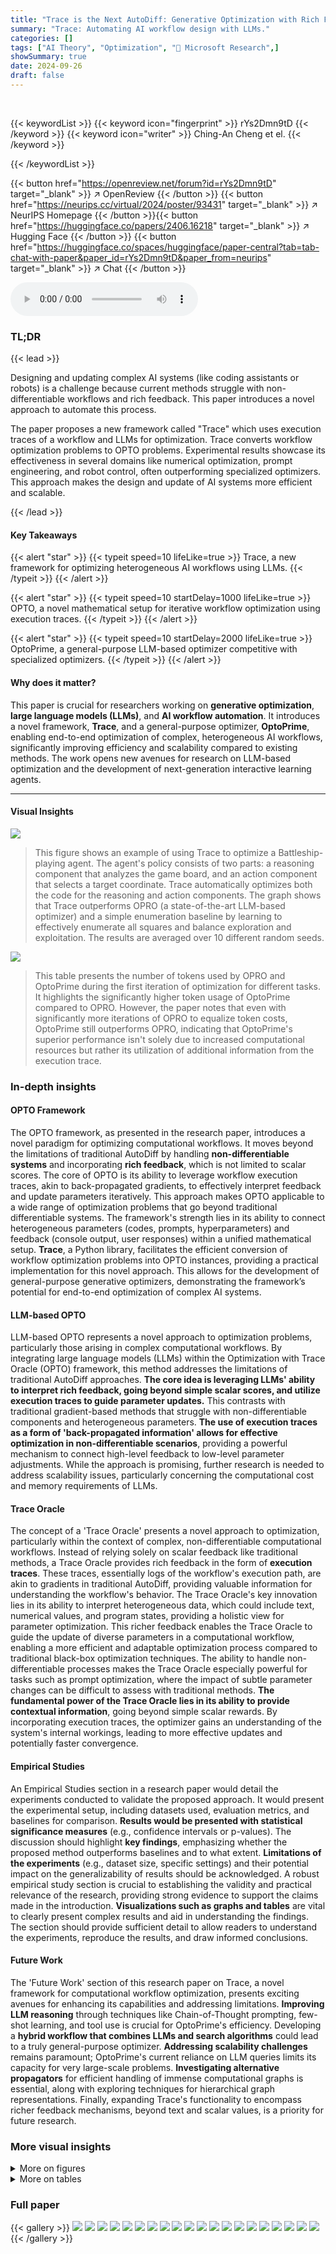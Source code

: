 ```yaml
---
title: "Trace is the Next AutoDiff: Generative Optimization with Rich Feedback, Execution Traces, and LLMs"
summary: "Trace: Automating AI workflow design with LLMs."
categories: []
tags: ["AI Theory", "Optimization", "🏢 Microsoft Research",]
showSummary: true
date: 2024-09-26
draft: false
---
```


<br>

{{< keywordList >}}
{{< keyword icon="fingerprint" >}} rYs2Dmn9tD {{< /keyword >}}
{{< keyword icon="writer" >}} Ching-An Cheng et el. {{< /keyword >}}
 
{{< /keywordList >}}

{{< button href="https://openreview.net/forum?id=rYs2Dmn9tD" target="_blank" >}}
↗ OpenReview
{{< /button >}}
{{< button href="https://neurips.cc/virtual/2024/poster/93431" target="_blank" >}}
↗ NeurIPS Homepage
{{< /button >}}{{< button href="https://huggingface.co/papers/2406.16218" target="_blank" >}}
↗ Hugging Face
{{< /button >}}
{{< button href="https://huggingface.co/spaces/huggingface/paper-central?tab=tab-chat-with-paper&paper_id=rYs2Dmn9tD&paper_from=neurips" target="_blank" >}}
↗ Chat
{{< /button >}}



<audio controls>
    <source src="https://ai-paper-reviewer.com/rYs2Dmn9tD/podcast.wav" type="audio/wav">
    Your browser does not support the audio element.
</audio>


### TL;DR


{{< lead >}}

Designing and updating complex AI systems (like coding assistants or robots) is a challenge because current methods struggle with non-differentiable workflows and rich feedback.  This paper introduces a novel approach to automate this process.

The paper proposes a new framework called "Trace" which uses execution traces of a workflow and LLMs for optimization. Trace converts workflow optimization problems to OPTO problems.  Experimental results showcase its effectiveness in several domains like numerical optimization, prompt engineering, and robot control, often outperforming specialized optimizers.  This approach makes the design and update of AI systems more efficient and scalable.

{{< /lead >}}


#### Key Takeaways

{{< alert "star" >}}
{{< typeit speed=10 lifeLike=true >}} Trace, a new framework for optimizing heterogeneous AI workflows using LLMs. {{< /typeit >}}
{{< /alert >}}

{{< alert "star" >}}
{{< typeit speed=10 startDelay=1000 lifeLike=true >}} OPTO, a novel mathematical setup for iterative workflow optimization using execution traces. {{< /typeit >}}
{{< /alert >}}

{{< alert "star" >}}
{{< typeit speed=10 startDelay=2000 lifeLike=true >}} OptoPrime, a general-purpose LLM-based optimizer competitive with specialized optimizers. {{< /typeit >}}
{{< /alert >}}

#### Why does it matter?
This paper is crucial for researchers working on **generative optimization**, **large language models (LLMs)**, and **AI workflow automation**.  It introduces a novel framework, **Trace**, and a general-purpose optimizer, **OptoPrime**, enabling end-to-end optimization of complex, heterogeneous AI workflows, significantly improving efficiency and scalability compared to existing methods. The work opens new avenues for research on LLM-based optimization and the development of next-generation interactive learning agents.

------
#### Visual Insights



![](https://ai-paper-reviewer.com/rYs2Dmn9tD/figures_1_1.jpg)

> This figure shows an example of using Trace to optimize a Battleship-playing agent.  The agent's policy consists of two parts: a reasoning component that analyzes the game board, and an action component that selects a target coordinate.  Trace automatically optimizes both the code for the reasoning and action components. The graph shows that Trace outperforms OPRO (a state-of-the-art LLM-based optimizer) and a simple enumeration baseline by learning to effectively enumerate all squares and balance exploration and exploitation.  The results are averaged over 10 different random seeds.





![](https://ai-paper-reviewer.com/rYs2Dmn9tD/tables_5_1.jpg)

> This table presents the number of tokens used by OPRO and OptoPrime during the first iteration of optimization for different tasks.  It highlights the significantly higher token usage of OptoPrime compared to OPRO.  However, the paper notes that even with significantly more iterations of OPRO to equalize token costs, OptoPrime still outperforms OPRO, indicating that OptoPrime's superior performance isn't solely due to increased computational resources but rather its utilization of additional information from the execution trace.





### In-depth insights


#### OPTO Framework
The OPTO framework, as presented in the research paper, introduces a novel paradigm for optimizing computational workflows.  It moves beyond the limitations of traditional AutoDiff by handling **non-differentiable systems** and incorporating **rich feedback**, which is not limited to scalar scores. The core of OPTO is its ability to leverage workflow execution traces, akin to back-propagated gradients, to effectively interpret feedback and update parameters iteratively. This approach makes OPTO applicable to a wide range of optimization problems that go beyond traditional differentiable systems. The framework's strength lies in its ability to connect heterogeneous parameters (codes, prompts, hyperparameters) and feedback (console output, user responses) within a unified mathematical setup.  **Trace**, a Python library, facilitates the efficient conversion of workflow optimization problems into OPTO instances, providing a practical implementation for this novel approach. This allows for the development of general-purpose generative optimizers, demonstrating the framework’s potential for end-to-end optimization of complex AI systems.

#### LLM-based OPTO
LLM-based OPTO represents a novel approach to optimization problems, particularly those arising in complex computational workflows.  By integrating large language models (LLMs) within the Optimization with Trace Oracle (OPTO) framework, this method addresses the limitations of traditional AutoDiff approaches. **The core idea is leveraging LLMs' ability to interpret rich feedback, going beyond simple scalar scores, and utilize execution traces to guide parameter updates.** This contrasts with traditional gradient-based methods that struggle with non-differentiable components and heterogeneous parameters.  **The use of execution traces as a form of 'back-propagated information' allows for effective optimization in non-differentiable scenarios**, providing a powerful mechanism to connect high-level feedback to low-level parameter adjustments. While the approach is promising, further research is needed to address scalability issues, particularly concerning the computational cost and memory requirements of LLMs.

#### Trace Oracle
The concept of a 'Trace Oracle' presents a novel approach to optimization, particularly within the context of complex, non-differentiable computational workflows.  Instead of relying solely on scalar feedback like traditional methods, a Trace Oracle provides rich feedback in the form of **execution traces**. These traces, essentially logs of the workflow's execution path, are akin to gradients in traditional AutoDiff, providing valuable information for understanding the workflow's behavior.  The Trace Oracle's key innovation lies in its ability to interpret heterogeneous data, which could include text, numerical values, and program states, providing a holistic view for parameter optimization. This richer feedback enables the Trace Oracle to guide the update of diverse parameters in a computational workflow, enabling a more efficient and adaptable optimization process compared to traditional black-box optimization techniques. The ability to handle non-differentiable processes makes the Trace Oracle especially powerful for tasks such as prompt optimization, where the impact of subtle parameter changes can be difficult to assess with traditional methods.  **The fundamental power of the Trace Oracle lies in its ability to provide contextual information**, going beyond simple scalar rewards.  By incorporating execution traces, the optimizer gains an understanding of the system's internal workings, leading to more effective updates and potentially faster convergence.

#### Empirical Studies
An Empirical Studies section in a research paper would detail the experiments conducted to validate the proposed approach.  It would present the experimental setup, including datasets used, evaluation metrics, and baselines for comparison.  **Results would be presented with statistical significance measures** (e.g., confidence intervals or p-values).  The discussion should highlight **key findings**, emphasizing whether the proposed method outperforms baselines and to what extent.  **Limitations of the experiments** (e.g., dataset size, specific settings) and their potential impact on the generalizability of results should be acknowledged.  A robust empirical study section is crucial to establishing the validity and practical relevance of the research, providing strong evidence to support the claims made in the introduction. **Visualizations such as graphs and tables** are vital to clearly present complex results and aid in understanding the findings. The section should provide sufficient detail to allow readers to understand the experiments, reproduce the results, and draw informed conclusions.

#### Future Work
The 'Future Work' section of this research paper on Trace, a novel framework for computational workflow optimization, presents exciting avenues for enhancing its capabilities and addressing limitations.  **Improving LLM reasoning** through techniques like Chain-of-Thought prompting, few-shot learning, and tool use is crucial for OptoPrime's efficiency.  Developing a **hybrid workflow that combines LLMs and search algorithms** could lead to a truly general-purpose optimizer.  **Addressing scalability challenges** remains paramount;  OptoPrime's current reliance on LLM queries limits its capacity for very large-scale problems.  **Investigating alternative propagators** for efficient handling of immense computational graphs is essential, along with exploring techniques for hierarchical graph representations.  Finally, expanding Trace's functionality to encompass richer feedback mechanisms, beyond text and scalar values, is a priority for future research.


### More visual insights

<details>
<summary>More on figures
</summary>


![](https://ai-paper-reviewer.com/rYs2Dmn9tD/figures_2_1.jpg)

> This figure shows the Python code for a Battleship example using the Trace library.  It demonstrates how to define a trainable policy using Trace operators (node and bundle), setting up an optimizer with PyTorch-like syntax, and how Trace automatically records the workflow execution as a directed acyclic graph (DAG). The figure highlights the simplicity and ease of use of the Trace framework for building self-adapting agents, requiring only minimal code annotations.


![](https://ai-paper-reviewer.com/rYs2Dmn9tD/figures_3_1.jpg)

> This figure illustrates the iterative process of Optimization with Trace Oracle (OPTO).  In each iteration, the optimizer chooses a parameter θ from the parameter space Θ. The Trace Oracle T then provides feedback τ, consisting of a computational graph g (which uses θ as input) and feedback f (provided to the output of g). This feedback is used by the optimizer to update the parameter and proceed to the next iteration. The figure visually depicts this iterative process across three iterations, showcasing the evolving structure of the computational graph g and associated feedback f.


![](https://ai-paper-reviewer.com/rYs2Dmn9tD/figures_6_1.jpg)

> This figure shows an example of pseudo-code that Trace automatically generates to represent a program's computational graph for an LLM.  It includes the code, operator definitions, inputs, intermediate values, output, and feedback. The LLM uses this information to optimize the program's parameters (here, x) to maximize z.


![](https://ai-paper-reviewer.com/rYs2Dmn9tD/figures_7_1.jpg)

> This figure presents the results of three experiments comparing Trace with other optimization methods. (a) Numerical Optimization: Shows the absolute error of numerical optimization problems solved using Trace, Trace Masked (without access to the computation graph), and Adam. Trace achieves similar performance to Adam, while Trace Masked struggles. (b) Trace vs. Other optimizers: Compares Trace's performance in a traffic optimization task with other optimizers such as SCATS, GP, PSO, and OPRO. Trace quickly converges to a better solution than others. (c) Ablations of Trace: Demonstrates the impact of memory and access to the computational graph on Trace's performance. OptoPrime with memory and access to the graph performs best.


![](https://ai-paper-reviewer.com/rYs2Dmn9tD/figures_8_1.jpg)

> This figure displays the success rates for three different tasks (Reach, Pick-place, and Push) in a simulated robotic manipulation environment.  The x-axis represents training iterations, and the y-axis shows the success rate, averaged over 10 random seeds with error bars representing the standard error.  The graph compares the performance of different optimization methods (OPRO, Trace, Trace NoMem, Trace Masked).  Each iteration involves running a 10-step episode and updating the robot control policy. The results illustrate how Trace, especially with memory, learns more effectively than other approaches.


![](https://ai-paper-reviewer.com/rYs2Dmn9tD/figures_18_1.jpg)

> This figure illustrates how Trace represents the computational workflow as a pseudo-algorithm problem. The subgraph is shown as code execution with information about computed values and operator descriptions.  The LLM uses this information to update the parameters based on feedback given to the output.  It highlights that while the code representation looks like a real program, it's actually a representation of the computational graph.


![](https://ai-paper-reviewer.com/rYs2Dmn9tD/figures_19_1.jpg)

> This figure shows the results of training a Battleship-playing AI agent using the Trace framework.  The x-axis represents training iterations, and the y-axis shows the percentage of ships hit.  The figure demonstrates that Trace successfully optimizes multiple code components (heterogeneous parameters) of the AI agent to achieve improved performance in the game. Error bars represent the standard error over 10 different random seeds, showcasing the stability of the results.


![](https://ai-paper-reviewer.com/rYs2Dmn9tD/figures_20_1.jpg)

> This figure shows an example of using Trace to optimize a Battleship-playing AI agent.  The agent's policy consists of multiple code components that are optimized simultaneously by Trace. The x-axis represents training iterations, while the y-axis shows the percentage of ships hit.  The plot demonstrates how Trace improves the agent's performance over time by optimizing the different code components, ultimately leading to a higher success rate in hitting the ships.


![](https://ai-paper-reviewer.com/rYs2Dmn9tD/figures_20_2.jpg)

> This figure shows the result of applying the Trace optimizer to a Battleship game.  The x-axis represents the number of training iterations, and the y-axis shows the percentage of ships hit.  The plot shows that the Trace optimizer successfully learns to improve the agent's policy (represented by multiple codes which are automatically updated) over time, leading to a higher percentage of ships hit.  Error bars indicating standard deviation are included in the plot.


![](https://ai-paper-reviewer.com/rYs2Dmn9tD/figures_21_1.jpg)

> This figure shows an example of how Trace optimizes a Battleship-playing agent.  The agent's policy consists of multiple code components ('reason' and 'act') which are optimized by Trace. The x-axis shows the number of training iterations, and the y-axis shows the percentage of ships hit. The graph demonstrates how Trace improves the agent's performance over time by automatically adjusting the agent's code, resulting in a higher percentage of ships hit.


![](https://ai-paper-reviewer.com/rYs2Dmn9tD/figures_24_1.jpg)

> This figure shows the results of training an AI agent to play the game Battleship using the Trace framework.  The x-axis represents the number of training iterations, and the y-axis shows the percentage of ships hit.  The graph demonstrates that the Trace optimizer successfully learns to improve the agent's performance over time by automatically optimizing different code variations (heterogeneous parameters) for the agent's reasoning and action components.  Error bars represent the standard error across 10 different random seeds, illustrating the consistency and reliability of the learning process.


![](https://ai-paper-reviewer.com/rYs2Dmn9tD/figures_26_1.jpg)

> This figure shows the results of using Trace to train an AI agent to play the game Battleship.  The agent's policy is composed of multiple code components that are treated as heterogeneous parameters and are optimized by Trace. The graph displays the percentage of ships hit by the agent over the course of training iterations. The mean and standard deviation of this success rate over 10 independent runs are presented, illustrating the effectiveness of Trace in optimizing the code to learn an effective Battleship strategy.


![](https://ai-paper-reviewer.com/rYs2Dmn9tD/figures_35_1.jpg)

> This figure shows the results of training a Battleship-playing AI agent using the Trace framework.  The x-axis represents the number of training iterations, and the y-axis represents the percentage of ships hit.  The figure demonstrates that Trace effectively optimizes multiple code snippets (heterogeneous parameters) to improve the agent's performance over time.  The error bars indicate standard errors calculated across 10 different random seeds.


![](https://ai-paper-reviewer.com/rYs2Dmn9tD/figures_39_1.jpg)

> This figure demonstrates the results of applying Trace, a novel optimization framework, to a Battleship game.  The goal is to train an AI agent to play Battleship effectively.  The key point is that Trace optimizes multiple heterogeneous parameters simultaneously: in this case, different versions of the agent's 'reason' and 'act' code. The graph shows how the percentage of ships hit improves over training iterations.  Each point represents the mean performance across 10 different random seeds, illustrating the robustness and efficiency of Trace.


</details>




<details>
<summary>More on tables
</summary>


![](https://ai-paper-reviewer.com/rYs2Dmn9tD/tables_5_2.jpg)
> This table presents the number of tokens used by OPRO and OptoPrime in different optimization tasks, including numerical optimization, BigBench-Hard, traffic optimization, Meta-World, and Battleship.  The token count reflects the input prompt length given to the respective LLMs, revealing that OptoPrime consistently uses more tokens than OPRO. This difference is attributed to OptoPrime's reliance on the more information-rich execution trace feedback, which is not used in OPRO.

![](https://ai-paper-reviewer.com/rYs2Dmn9tD/tables_7_1.jpg)
> This table presents the results of an experiment comparing different methods for optimizing large language model (LLM) workflows using the Big-Bench Hard benchmark.  It shows the performance (accuracy) of three methods (DSPy, DSPy with Chain-of-Thought prompting, and Trace) in three categories of tasks (all tasks, natural language processing tasks, and algorithmic tasks).  The results demonstrate that the Trace method, which uses the novel optimization approach introduced in the paper, achieves superior performance compared to the other methods, especially on algorithmic tasks.

![](https://ai-paper-reviewer.com/rYs2Dmn9tD/tables_9_1.jpg)
> This table compares the performance of Trace and TextGrad on several tasks.  It shows the mean and standard error of success rates, along with the time taken for optimization.  Note that TextGrad's time includes validation and testing.

![](https://ai-paper-reviewer.com/rYs2Dmn9tD/tables_19_1.jpg)
> This table shows the number of tokens used in the prompts for OPRO and OptoPrime in different experiments.  It highlights the significantly higher token usage of OptoPrime compared to OPRO,  but emphasizes that despite this higher token cost, OptoPrime's performance surpasses OPRO's even when OPRO is allowed many more iterations (thus equalizing the overall token expenditure). The difference is attributed to OptoPrime's more informative use of the Trace oracle.

![](https://ai-paper-reviewer.com/rYs2Dmn9tD/tables_22_1.jpg)
> This table shows the number of tokens consumed by the OPRO and OptoPrime prompts across different experimental domains.  OptoPrime consistently uses more tokens than OPRO, but achieves superior performance even when OPRO is given many more iterations to use a comparable number of tokens.

![](https://ai-paper-reviewer.com/rYs2Dmn9tD/tables_25_1.jpg)
> This table presents the results of an experiment comparing different methods for optimizing an LLM workflow on the Big-Bench Hard dataset.  It shows the performance (accuracy) achieved by various methods: DSPy, DSPy with Chain-of-Thought prompting (CoT), DSPy-PO (DSPy's own prompt optimizer), DSPy-PO with CoT, Trace, and Trace with CoT. The results are broken down by task type (NLP, algorithmic, and overall) to provide more granular insights into how different approaches perform across various complexities.

![](https://ai-paper-reviewer.com/rYs2Dmn9tD/tables_28_1.jpg)
> This table compares the performance of different optimization methods on the Big-Bench Hard benchmark, a dataset of challenging tasks for large language models.  It specifically looks at optimizing a workflow implemented using the DSPy library.  The methods compared include DSPy's own prompt optimizer (COPRO), DSPy with Chain-of-Thought prompting, and Trace (the proposed method in the paper) with and without Chain-of-Thought prompting. The results show the accuracy achieved by each method on different categories of tasks within the benchmark: NLP, algorithmic, and a combined set of all tasks.

</details>




### Full paper

{{< gallery >}}
<img src="https://ai-paper-reviewer.com/rYs2Dmn9tD/1.png" class="grid-w50 md:grid-w33 xl:grid-w25" />
<img src="https://ai-paper-reviewer.com/rYs2Dmn9tD/2.png" class="grid-w50 md:grid-w33 xl:grid-w25" />
<img src="https://ai-paper-reviewer.com/rYs2Dmn9tD/3.png" class="grid-w50 md:grid-w33 xl:grid-w25" />
<img src="https://ai-paper-reviewer.com/rYs2Dmn9tD/4.png" class="grid-w50 md:grid-w33 xl:grid-w25" />
<img src="https://ai-paper-reviewer.com/rYs2Dmn9tD/5.png" class="grid-w50 md:grid-w33 xl:grid-w25" />
<img src="https://ai-paper-reviewer.com/rYs2Dmn9tD/6.png" class="grid-w50 md:grid-w33 xl:grid-w25" />
<img src="https://ai-paper-reviewer.com/rYs2Dmn9tD/7.png" class="grid-w50 md:grid-w33 xl:grid-w25" />
<img src="https://ai-paper-reviewer.com/rYs2Dmn9tD/8.png" class="grid-w50 md:grid-w33 xl:grid-w25" />
<img src="https://ai-paper-reviewer.com/rYs2Dmn9tD/9.png" class="grid-w50 md:grid-w33 xl:grid-w25" />
<img src="https://ai-paper-reviewer.com/rYs2Dmn9tD/10.png" class="grid-w50 md:grid-w33 xl:grid-w25" />
<img src="https://ai-paper-reviewer.com/rYs2Dmn9tD/11.png" class="grid-w50 md:grid-w33 xl:grid-w25" />
<img src="https://ai-paper-reviewer.com/rYs2Dmn9tD/12.png" class="grid-w50 md:grid-w33 xl:grid-w25" />
<img src="https://ai-paper-reviewer.com/rYs2Dmn9tD/13.png" class="grid-w50 md:grid-w33 xl:grid-w25" />
<img src="https://ai-paper-reviewer.com/rYs2Dmn9tD/14.png" class="grid-w50 md:grid-w33 xl:grid-w25" />
<img src="https://ai-paper-reviewer.com/rYs2Dmn9tD/15.png" class="grid-w50 md:grid-w33 xl:grid-w25" />
<img src="https://ai-paper-reviewer.com/rYs2Dmn9tD/16.png" class="grid-w50 md:grid-w33 xl:grid-w25" />
<img src="https://ai-paper-reviewer.com/rYs2Dmn9tD/17.png" class="grid-w50 md:grid-w33 xl:grid-w25" />
<img src="https://ai-paper-reviewer.com/rYs2Dmn9tD/18.png" class="grid-w50 md:grid-w33 xl:grid-w25" />
<img src="https://ai-paper-reviewer.com/rYs2Dmn9tD/19.png" class="grid-w50 md:grid-w33 xl:grid-w25" />
<img src="https://ai-paper-reviewer.com/rYs2Dmn9tD/20.png" class="grid-w50 md:grid-w33 xl:grid-w25" />
{{< /gallery >}}